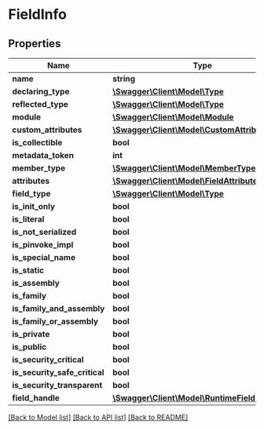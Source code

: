 # FieldInfo

## Properties
Name | Type | Description | Notes
------------ | ------------- | ------------- | -------------
**name** | **string** |  | [optional] 
**declaring_type** | [**\Swagger\Client\Model\Type**](Type.md) |  | [optional] 
**reflected_type** | [**\Swagger\Client\Model\Type**](Type.md) |  | [optional] 
**module** | [**\Swagger\Client\Model\Module**](Module.md) |  | [optional] 
**custom_attributes** | [**\Swagger\Client\Model\CustomAttributeData[]**](CustomAttributeData.md) |  | [optional] 
**is_collectible** | **bool** |  | [optional] 
**metadata_token** | **int** |  | [optional] 
**member_type** | [**\Swagger\Client\Model\MemberTypes**](MemberTypes.md) |  | [optional] 
**attributes** | [**\Swagger\Client\Model\FieldAttributes**](FieldAttributes.md) |  | [optional] 
**field_type** | [**\Swagger\Client\Model\Type**](Type.md) |  | [optional] 
**is_init_only** | **bool** |  | [optional] 
**is_literal** | **bool** |  | [optional] 
**is_not_serialized** | **bool** |  | [optional] 
**is_pinvoke_impl** | **bool** |  | [optional] 
**is_special_name** | **bool** |  | [optional] 
**is_static** | **bool** |  | [optional] 
**is_assembly** | **bool** |  | [optional] 
**is_family** | **bool** |  | [optional] 
**is_family_and_assembly** | **bool** |  | [optional] 
**is_family_or_assembly** | **bool** |  | [optional] 
**is_private** | **bool** |  | [optional] 
**is_public** | **bool** |  | [optional] 
**is_security_critical** | **bool** |  | [optional] 
**is_security_safe_critical** | **bool** |  | [optional] 
**is_security_transparent** | **bool** |  | [optional] 
**field_handle** | [**\Swagger\Client\Model\RuntimeFieldHandle**](RuntimeFieldHandle.md) |  | [optional] 

[[Back to Model list]](../../README.md#documentation-for-models) [[Back to API list]](../../README.md#documentation-for-api-endpoints) [[Back to README]](../../README.md)

